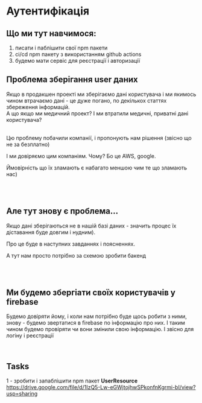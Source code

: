 # Аутентифікація

## Що ми тут навчимося:
1. писати і паблішити свої npm пакети
2. ci/cd npm пакету з використанням github actions
3. будемо мати сервіс для реєстрації і авторизації




## Проблема зберігання user даних
Якщо в продакшен проекті ми зберігаємо дані користувача і ми якимось чином втрачаємо дані - це дуже погано, по декількох статтях збереження інформацій. </br>
А що якщо ми медичний проект? І ми втратили медичні, приватні  дані користувача?</br>
</br>


Цю проблему побачили компанії, і пропонують нам рішення (звісно що не за безплатно)</br>

І ми довіряємо цим компаніям. Чому? Бо це AWS, google.</br>

Ймовірність що їх зламають є набагато меншою чим те що зламають нас)</br>

</br>
</br>

## Але тут знову є проблема...
Якщо дані зберігаються не в нашій базі даних - значить процес їх діставання буде довгим і нудним).</br>

Про це буде в наступних завданнях і поясненнях.

А тут нам просто потрібно за схемою зробити бакенд

</br>
</br>

## Ми будемо збергіати своїх користувачів у firebase

Будемо довіряти йому, і коли нам потрібно буде щось робити з ними, знову - будемо звертатися в firebase по інформацію про них. І таким чином будемо провіряти чи вони змінили свою інформацію. І звісно  для логіну і реєстрації


</br>

## Tasks
1 - зробити і запаблішити npm пакет **UserResource** https://drive.google.com/file/d/1IzQ5-Lw-eGWjtojhwSPkonfnKgrmi-bI/view?usp=sharing


